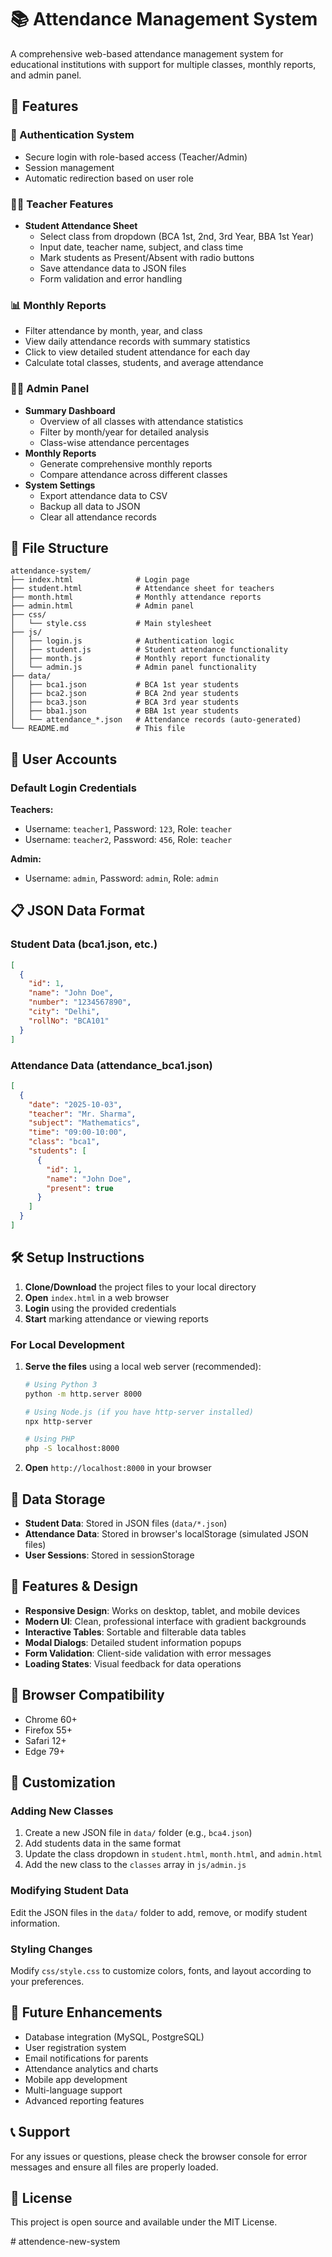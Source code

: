 # 📚 Attendance Management System

A comprehensive web-based attendance management system for educational institutions with support for multiple classes, monthly reports, and admin panel.

## 🚀 Features

### 🔐 Authentication System
- Secure login with role-based access (Teacher/Admin)
- Session management
- Automatic redirection based on user role

### 👨‍🏫 Teacher Features
- **Student Attendance Sheet**
  - Select class from dropdown (BCA 1st, 2nd, 3rd Year, BBA 1st Year)
  - Input date, teacher name, subject, and class time
  - Mark students as Present/Absent with radio buttons
  - Save attendance data to JSON files
  - Form validation and error handling

### 📊 Monthly Reports
- Filter attendance by month, year, and class
- View daily attendance records with summary statistics
- Click to view detailed student attendance for each day
- Calculate total classes, students, and average attendance

### 👨‍💼 Admin Panel
- **Summary Dashboard**
  - Overview of all classes with attendance statistics
  - Filter by month/year for detailed analysis
  - Class-wise attendance percentages
- **Monthly Reports**
  - Generate comprehensive monthly reports
  - Compare attendance across different classes
- **System Settings**
  - Export attendance data to CSV
  - Backup all data to JSON
  - Clear all attendance records

## 📁 File Structure

```
attendance-system/
├── index.html              # Login page
├── student.html            # Attendance sheet for teachers
├── month.html              # Monthly attendance reports
├── admin.html              # Admin panel
├── css/
│   └── style.css           # Main stylesheet
├── js/
│   ├── login.js            # Authentication logic
│   ├── student.js          # Student attendance functionality
│   ├── month.js            # Monthly report functionality
│   └── admin.js            # Admin panel functionality
├── data/
│   ├── bca1.json           # BCA 1st year students
│   ├── bca2.json           # BCA 2nd year students
│   ├── bca3.json           # BCA 3rd year students
│   ├── bba1.json           # BBA 1st year students
│   └── attendance_*.json   # Attendance records (auto-generated)
└── README.md               # This file
```

## 🎯 User Accounts

### Default Login Credentials

**Teachers:**
- Username: `teacher1`, Password: `123`, Role: `teacher`
- Username: `teacher2`, Password: `456`, Role: `teacher`

**Admin:**
- Username: `admin`, Password: `admin`, Role: `admin`

## 📋 JSON Data Format

### Student Data (bca1.json, etc.)
```json
[
  {
    "id": 1,
    "name": "John Doe",
    "number": "1234567890",
    "city": "Delhi",
    "rollNo": "BCA101"
  }
]
```

### Attendance Data (attendance_bca1.json)
```json
[
  {
    "date": "2025-10-03",
    "teacher": "Mr. Sharma",
    "subject": "Mathematics",
    "time": "09:00-10:00",
    "class": "bca1",
    "students": [
      {
        "id": 1,
        "name": "John Doe",
        "present": true
      }
    ]
  }
]
```

## 🛠️ Setup Instructions

1. **Clone/Download** the project files to your local directory
2. **Open** `index.html` in a web browser
3. **Login** using the provided credentials
4. **Start** marking attendance or viewing reports

### For Local Development

1. **Serve the files** using a local web server (recommended):
   ```bash
   # Using Python 3
   python -m http.server 8000
   
   # Using Node.js (if you have http-server installed)
   npx http-server
   
   # Using PHP
   php -S localhost:8000
   ```

2. **Open** `http://localhost:8000` in your browser

## 💾 Data Storage

- **Student Data**: Stored in JSON files (`data/*.json`)
- **Attendance Data**: Stored in browser's localStorage (simulated JSON files)
- **User Sessions**: Stored in sessionStorage

## 🎨 Features & Design

- **Responsive Design**: Works on desktop, tablet, and mobile devices
- **Modern UI**: Clean, professional interface with gradient backgrounds
- **Interactive Tables**: Sortable and filterable data tables
- **Modal Dialogs**: Detailed student information popups
- **Form Validation**: Client-side validation with error messages
- **Loading States**: Visual feedback for data operations

## 📱 Browser Compatibility

- Chrome 60+
- Firefox 55+
- Safari 12+
- Edge 79+

## 🔧 Customization

### Adding New Classes
1. Create a new JSON file in `data/` folder (e.g., `bca4.json`)
2. Add students data in the same format
3. Update the class dropdown in `student.html`, `month.html`, and `admin.html`
4. Add the new class to the `classes` array in `js/admin.js`

### Modifying Student Data
Edit the JSON files in the `data/` folder to add, remove, or modify student information.

### Styling Changes
Modify `css/style.css` to customize colors, fonts, and layout according to your preferences.

## 🚀 Future Enhancements

- Database integration (MySQL, PostgreSQL)
- User registration system
- Email notifications for parents
- Attendance analytics and charts
- Mobile app development
- Multi-language support
- Advanced reporting features

## 📞 Support

For any issues or questions, please check the browser console for error messages and ensure all files are properly loaded.

## 📄 License

This project is open source and available under the MIT License.


#   a t t e n d e n c e - n e w - s y s t e m  
 